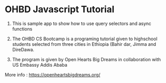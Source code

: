 # OHBD Javascript Tutorial

1) This is sample app to show how to use query selectors and async functions 

2) The OHBD CS Bootcamp is a programing tutorial given to highschool students selected from three cities in Ethiopia (Bahir dar, Jimma and DireDawa.
3) The program is given by Open Hearts Big Dreams in collaboration with US Embassy Addis Ababa

More info : https://openheartsbigdreams.org/
